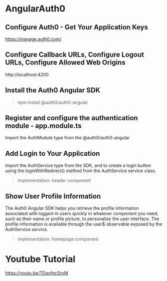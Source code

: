 # AngularAuth0

## Configure Auth0 - Get Your Application Keys
https://manage.auth0.com/

## Configure Callback URLs, Configure Logout URLs, Configure Allowed Web Origins
http://localhost:4200

## Install the Auth0 Angular SDK
> npm install @auth0/auth0-angular

## Register and configure the authentication module - app.module.ts
Import the AuthModule type from the @auth0/auth0-angular

## Add Login to Your Application
Import the AuthService type from the SDK, and to create a login button using the loginWithRedirect() method from the AuthService service class.

> implementation: header component

## Show User Profile Information
The Auth0 Angular SDK helps you retrieve the profile information associated with logged-in users quickly in whatever component you need, such as their name or profile picture, to personalize the user interface. The profile information is available through the user$ observable exposed by the AuthService service.

> implementation: homepage component

# Youtube Tutorial
https://youtu.be/TDaxfqcSroM